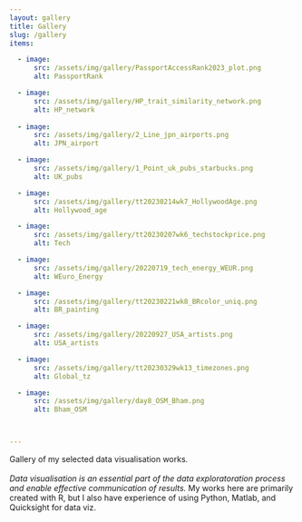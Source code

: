 ```yaml
---
layout: gallery
title: Gallery
slug: /gallery
items:

  - image:
      src: /assets/img/gallery/PassportAccessRank2023_plot.png
      alt: PassportRank

  - image:
      src: /assets/img/gallery/HP_trait_similarity_network.png
      alt: HP_network
 
  - image:
      src: /assets/img/gallery/2_Line_jpn_airports.png
      alt: JPN_airport

  - image:
      src: /assets/img/gallery/1_Point_uk_pubs_starbucks.png
      alt: UK_pubs

  - image:
      src: /assets/img/gallery/tt20230214wk7_HollywoodAge.png
      alt: Hollywood_age

  - image:
      src: /assets/img/gallery/tt20230207wk6_techstockprice.png
      alt: Tech

  - image:
      src: /assets/img/gallery/20220719_tech_energy_WEUR.png
      alt: WEuro_Energy

  - image:
      src: /assets/img/gallery/tt20230221wk8_BRcolor_uniq.png
      alt: BR_painting

  - image:
      src: /assets/img/gallery/20220927_USA_artists.png
      alt: USA_artists

  - image:
      src: /assets/img/gallery/tt20230329wk13_timezones.png
      alt: Global_tz

  - image:
      src: /assets/img/gallery/day8_OSM_Bham.png
      alt: Bham_OSM



---
```


Gallery of my selected data visualisation works.
<br>
<br>
<i>Data visualisation is an essential part of the data exploratoration process and enable effective communication of results.</i> My works here are primarily created with R, but I also have experience of using Python, Matlab, and Quicksight for data viz. 
<br>
<br>
